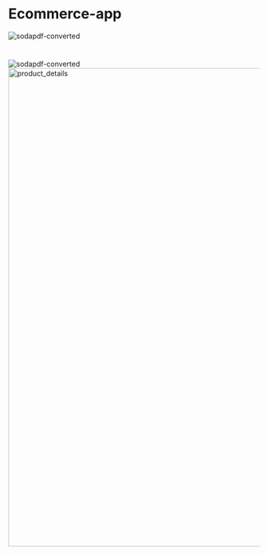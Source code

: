 # Ecommerce-app
 


![sodapdf-converted](https://github.com/Achandu905/Ecommerce_Application/assets/105991587/254edc47-24a8-4132-a2d1-3c21e14c95af)

#

![sodapdf-converted](https://github.com/Achandu905/Ecommerce_Application/assets/105991587/914f69e5-5dcd-4d5d-b78f-824fb3b6753a)
<img width="960" alt="product_details" src="https://github.com/Achandu905/Ecommerce_Application/assets/105991587/9b4f7461-9651-49cc-b4de-66f930b8544a">
